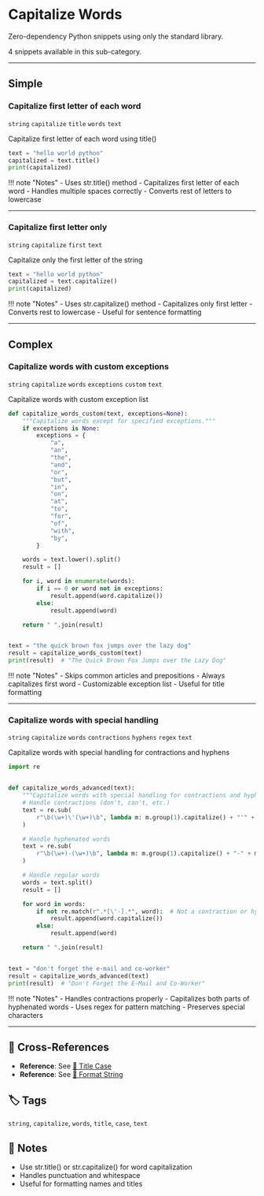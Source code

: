# Capitalize Words

Zero-dependency Python snippets using only the standard library.

4 snippets available in this sub-category.

---

## Simple

###  Capitalize first letter of each word

`string` `capitalize` `title` `words` `text`

Capitalize first letter of each word using title()

```python
text = "hello world python"
capitalized = text.title()
print(capitalized)
```

!!! note "Notes"
    - Uses str.title() method
    - Capitalizes first letter of each word
    - Handles multiple spaces correctly
    - Converts rest of letters to lowercase

<hr class="snippet-divider">

### Capitalize first letter only

`string` `capitalize` `first` `text`

Capitalize only the first letter of the string

```python
text = "hello world python"
capitalized = text.capitalize()
print(capitalized)
```

!!! note "Notes"
    - Uses str.capitalize() method
    - Capitalizes only first letter
    - Converts rest to lowercase
    - Useful for sentence formatting

<hr class="snippet-divider">

## Complex

###  Capitalize words with custom exceptions

`string` `capitalize` `words` `exceptions` `custom` `text`

Capitalize words with custom exception list

```python
def capitalize_words_custom(text, exceptions=None):
    """Capitalize words except for specified exceptions."""
    if exceptions is None:
        exceptions = {
            "a",
            "an",
            "the",
            "and",
            "or",
            "but",
            "in",
            "on",
            "at",
            "to",
            "for",
            "of",
            "with",
            "by",
        }

    words = text.lower().split()
    result = []

    for i, word in enumerate(words):
        if i == 0 or word not in exceptions:
            result.append(word.capitalize())
        else:
            result.append(word)

    return " ".join(result)


text = "the quick brown fox jumps over the lazy dog"
result = capitalize_words_custom(text)
print(result)  # "The Quick Brown Fox Jumps over the Lazy Dog"
```

!!! note "Notes"
    - Skips common articles and prepositions
    - Always capitalizes first word
    - Customizable exception list
    - Useful for title formatting

<hr class="snippet-divider">

### Capitalize words with special handling

`string` `capitalize` `words` `contractions` `hyphens` `regex` `text`

Capitalize words with special handling for contractions and hyphens

```python
import re


def capitalize_words_advanced(text):
    """Capitalize words with special handling for contractions and hyphens."""
    # Handle contractions (don't, can't, etc.)
    text = re.sub(
        r"\b(\w+)\'(\w+)\b", lambda m: m.group(1).capitalize() + "'" + m.group(2).lower(), text
    )

    # Handle hyphenated words
    text = re.sub(
        r"\b(\w+)-(\w+)\b", lambda m: m.group(1).capitalize() + "-" + m.group(2).capitalize(), text
    )

    # Handle regular words
    words = text.split()
    result = []

    for word in words:
        if not re.match(r".*[\'-].*", word):  # Not a contraction or hyphenated
            result.append(word.capitalize())
        else:
            result.append(word)

    return " ".join(result)


text = "don't forget the e-mail and co-worker"
result = capitalize_words_advanced(text)
print(result)  # "Don't Forget the E-Mail and Co-Worker"
```

!!! note "Notes"
    - Handles contractions properly
    - Capitalizes both parts of hyphenated words
    - Uses regex for pattern matching
    - Preserves special characters

<hr class="snippet-divider">

## 🔗 Cross-References

- **Reference**: See [📂 Title Case](./title_case.md)
- **Reference**: See [📂 Format String](./format_string.md)

## 🏷️ Tags

`string`, `capitalize`, `words`, `title`, `case`, `text`

## 📝 Notes

- Use str.title() or str.capitalize() for word capitalization
- Handles punctuation and whitespace
- Useful for formatting names and titles
